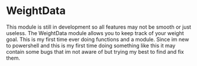 # WeightData
This module is still in development so all features may not be smooth or just useless. 
The WeightData module allows you to keep track of your weight goal. This is my first time ever doing functions and a module. 
Since im new to powershell and this is my first time doing something like this it may contain some bugs that im not aware of but trying my best to find and fix them.

